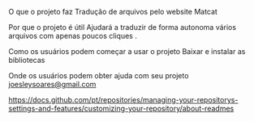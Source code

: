 O que o projeto faz
Tradução de arquivos pelo website Matcat

Por que o projeto é útil
Ajudará a traduzir de forma autonoma vários arquivos com apenas poucos cliques .

Como os usuários podem começar a usar o projeto
Baixar e instalar as bibliotecas 

Onde os usuários podem obter ajuda com seu projeto
joesleysoares@gmail.com



















https://docs.github.com/pt/repositories/managing-your-repositorys-settings-and-features/customizing-your-repository/about-readmes
